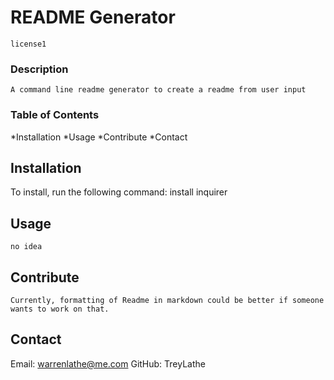 
  # README Generator
  
    license1

  ### Description

    A command line readme generator to create a readme from user input

  ### Table of Contents
  *Installation
  *Usage
  *Contribute
  *Contact

  ## Installation
  To install, run the following command:
    install inquirer

  ## Usage
    no idea

  ## Contribute
    Currently, formatting of Readme in markdown could be better if someone wants to work on that. 

  ## Contact
   Email: warrenlathe@me.com
   GitHub: TreyLathe

